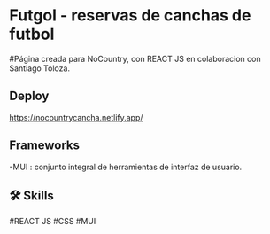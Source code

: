 # Futgol - reservas de canchas de futbol

#Página creada para NoCountry, con REACT JS en colaboracion con Santiago Toloza.

## Deploy
https://nocountrycancha.netlify.app/

## Frameworks
-MUI : conjunto integral de herramientas de interfaz de usuario.

## 🛠 Skills
#REACT JS
#CSS
#MUI
